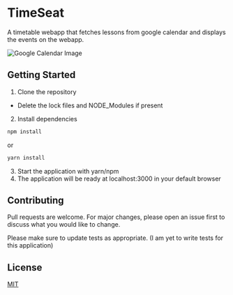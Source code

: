 # TimeSeat

A timetable webapp that fetches lessons from google calendar and displays the events on the webapp.

![Google Calendar Image](https://github.com/kibuikaCodes/timetable-webapp.v2/blob/master/src/resources/images/google-calendar-img.JPG)

## Getting Started

1. Clone the repository

- Delete the lock files and NODE_Modules if present

2. Install dependencies

```bash
npm install
```

or

```bash
yarn install
```

3. Start the application with yarn/npm
4. The application will be ready at localhost:3000 in your default browser

## Contributing

Pull requests are welcome. For major changes, please open an issue first to discuss what you would like to change.

Please make sure to update tests as appropriate. (I am yet to write tests for this application)

## License

[MIT](https://choosealicense.com/licenses/mit/)
